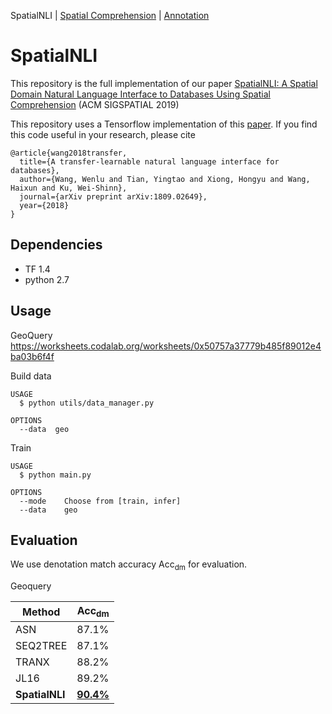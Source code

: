 SpatialNLI | [Spatial Comprehension](./README.spatial.md) | [Annotation](./README.anno.md)

# SpatialNLI

  This repository is the full implementation of our paper [SpatialNLI: A Spatial Domain Natural Language Interface to Databases Using Spatial Comprehension](https://arxiv.org/pdf/1908.10917.pdf) (ACM SIGSPATIAL 2019)
  
  This repository uses a Tensorflow implementation of this [paper](https://arxiv.org/abs/1809.02649). If you find this code useful in your research, please cite
```
@article{wang2018transfer,
  title={A transfer-learnable natural language interface for databases},
  author={Wang, Wenlu and Tian, Yingtao and Xiong, Hongyu and Wang, Haixun and Ku, Wei-Shinn},
  journal={arXiv preprint arXiv:1809.02649},
  year={2018}
}
```

## Dependencies
  - TF 1.4
  - python 2.7

## Usage

GeoQuery https://worksheets.codalab.org/worksheets/0x50757a37779b485f89012e4ba03b6f4f

<!-- RestQuery http://www.cs.utexas.edu/users/ml/nldata/restquery.html -->

Build data

```
USAGE
  $ python utils/data_manager.py

OPTIONS
  --data  geo
```

Train 

```
USAGE
  $ python main.py

OPTIONS
  --mode    Choose from [train, infer] 
  --data    geo
```

## Evaluation

We use denotation match accuracy Acc<sub>dm</sub> for evaluation.

Geoquery

| Method        | Acc<sub>dm</sub>|
| ------------- | ------------- |
| ASN           | 87.1%         |
| SEQ2TREE      | 87.1%         |
| TRANX         | 88.2%         |
| JL16          | 89.2%         |
| **SpatialNLI**| [**90.4%**](https://drive.google.com/drive/folders/1GskZI_sPrDbp9yn6YjEtLmmEKtLvT85o)     |

<!--
Restaurant

|Method        | Acc<sub>dm</sub>|
|--------------|-----------------|
|**SpatialNLI**|[**100%**](https://drive.google.com/drive/folders/1heNxCCuQ2O8NgfIYFViG0lEk1KwF02Uq)        |


Geoquery + Rest

|Method| Acc<sub>dm</sub>|
|--------------|-----------------|
|**SpatialNLI**|[**90.7**](https://drive.google.com/drive/folders/1ydwkOq-2TokSgL3EmjmJC3i7oYL07PrO)|
-->

  
